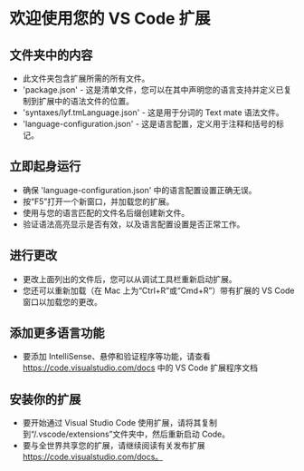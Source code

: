 # 欢迎使用您的 VS Code 扩展

## 文件夹中的内容

* 此文件夹包含扩展所需的所有文件。
* 'package.json' - 这是清单文件，您可以在其中声明您的语言支持并定义已复制到扩展中的语法文件的位置。
* 'syntaxes/lyf.tmLanguage.json' - 这是用于分词的 Text mate 语法文件。
* 'language-configuration.json' - 这是语言配置，定义用于注释和括号的标记。

## 立即起身运行

* 确保 'language-configuration.json' 中的语言配置设置正确无误。
* 按“F5”打开一个新窗口，并加载您的扩展。
* 使用与您的语言匹配的文件名后缀创建新文件。
* 验证语法高亮显示是否有效，以及语言配置设置是否正常工作。

## 进行更改

* 更改上面列出的文件后，您可以从调试工具栏重新启动扩展。
* 您还可以重新加载（在 Mac 上为“Ctrl+R”或“Cmd+R”）带有扩展的 VS Code 窗口以加载您的更改。

## 添加更多语言功能

* 要添加 IntelliSense、悬停和验证程序等功能，请查看 https://code.visualstudio.com/docs 中的 VS Code 扩展程序文档

## 安装你的扩展

* 要开始通过 Visual Studio Code 使用扩展，请将其复制到“<user home>/.vscode/extensions”文件夹中，然后重新启动 Code。
* 要与全世界共享您的扩展，请继续阅读有关发布扩展 https://code.visualstudio.com/docs。

